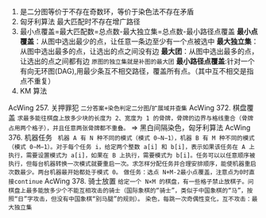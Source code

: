 1. 是二分图等价于不存在奇数环，等价于染色法不存在矛盾
2. 匈牙利算法 最大匹配时不存在增广路径
3. 最小点覆盖=最大匹配数=总点数-最大独立集=总点数-最小路径点覆盖
   **最小点覆盖**：从图中选出最少的点，让任意一条边至少有一个点被选中
   **最大独立集**：从图中选出最多的点，让选出的点之间没有边
   **最大团**：从图中选出最多的点，让选出的点之间都有边
   `原图的独立集就是补图的最大团`
   **最小路径点覆盖**:针对一个有向无环图(DAG),用最少条互不相交路径，覆盖所有点。（其中互不相交是指点不重复）
4. KM 算法

AcWing 257. 关押罪犯 `二分答案+染色判定二分图`/`扩展域并查集`
AcWing 372. 棋盘覆盖 `求最多能往棋盘上放多少块的长度为 2、宽度为 1 的骨牌，骨牌的边界与格线重合（骨牌占用两个格子），并且任意两张骨牌都不重叠。` => 黑白间隔染色，匈牙利算法
AcWing 376. 机器任务 ` 机器 A 有 N 种不同的模式（模式 0∼N−1），机器 B 有 M 种不同的模式（模式 0∼M−1）。对于每个任务 i，给定两个整数 a[i] 和 b[i]，表示如果该任务在 A 上执行，需要设置模式为 a[i]，如果在 B 上执行，需要模式为 b[i]。任务可以以任意顺序被执行，但每台机器转换一次模式就要重启一次。求怎样分配任务并合理安排顺序，能使机器重启次数最少。两台机器最开始都处于模式 0。` `做任务：选点 N+M-2最小点覆盖，注意点为0时直接continue`
AcWing 378. 骑士放置 `给定一个 N×M 的棋盘，有一些格子禁止放棋子。问棋盘上最多能放多少个不能互相攻击的骑士（国际象棋的“骑士”，类似于中国象棋的“马”，按照“日”字攻击，但没有中国象棋“别马腿”的规则）。` `染色，每跳一次奇偶性变化，互不攻击：最大独立集`

